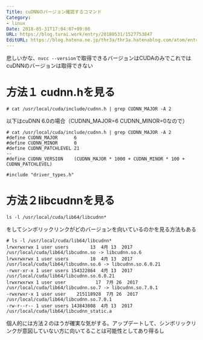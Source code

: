 ```yaml
---
Title: cuDNNのバージョン確認するコマンド
Category:
- linux
Date: 2018-05-31T17:04:07+09:00
URL: https://blog.turai.work/entry/20180531/1527753847
EditURL: https://blog.hatena.ne.jp/thr3a/thr3a.hatenablog.com/atom/entry/17391345971649720764
---
```


悲しいかな、`nvcc --version`で取得できるバージョンはCUDAのみでこれではcuDNNのバージョンは取得できない

# 方法１ cudnn.hを見る

```
# cat /usr/local/cuda/include/cudnn.h | grep CUDNN_MAJOR -A 2
```

以下はcuDNN 6.0の場合（CUDNN_MAJOR=6 CUDNN_MINOR=0なので）

```
# cat /usr/local/cuda/include/cudnn.h | grep CUDNN_MAJOR -A 2
#define CUDNN_MAJOR      6
#define CUDNN_MINOR      0
#define CUDNN_PATCHLEVEL 21
--
#define CUDNN_VERSION    (CUDNN_MAJOR * 1000 + CUDNN_MINOR * 100 + CUDNN_PATCHLEVEL)

#include "driver_types.h"
```

# 方法２libcudnnを見る

```
ls -l /usr/local/cuda/lib64/libcudnn*
```

をしてシンボリックリンクがどのバージョンを向いているのかを見る方法もある

```
# ls -l /usr/local/cuda/lib64/libcudnn*
lrwxrwxrwx 1 user users        13  4月 13  2017 /usr/local/cuda/lib64/libcudnn.so -> libcudnn.so.6
lrwxrwxrwx 1 user users        18  4月 13  2017 /usr/local/cuda/lib64/libcudnn.so.6 -> libcudnn.so.6.0.21
-rwxr-xr-x 1 user users 154322864  4月 13  2017 /usr/local/cuda/lib64/libcudnn.so.6.0.21
lrwxrwxrwx 1 user user           17  7月 26  2017 /usr/local/cuda/lib64/libcudnn.so.7 -> libcudnn.so.7.0.1
-rwxrwxr-x 1 user user    215118928  7月 26  2017 /usr/local/cuda/lib64/libcudnn.so.7.0.1
-rw-r--r-- 1 user users 143843808  4月 13  2017 /usr/local/cuda/lib64/libcudnn_static.a
```

個人的には方法２のほうが確実な気がする。アップデートして、シンボリックリンクが意図していない方に向いてることは可能性としてあり得るし
